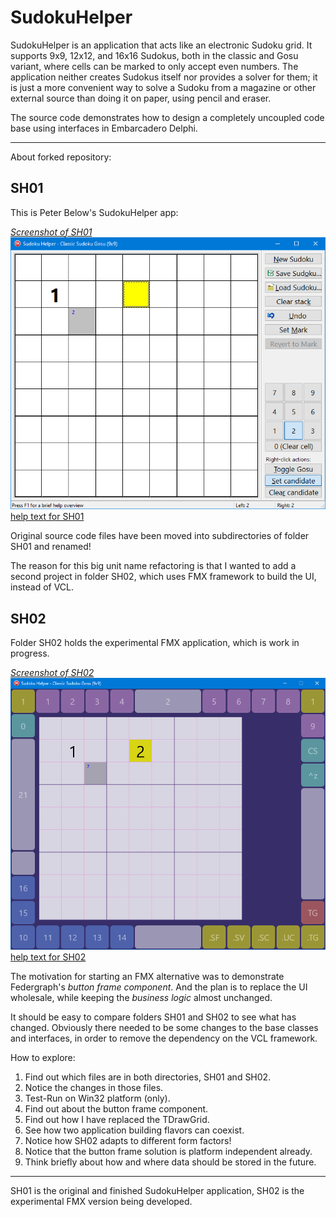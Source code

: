 ﻿# SudokuHelper

SudokuHelper is an application that acts like an electronic Sudoku grid.
It supports 9x9, 12x12, and 16x16 Sudokus, both in the classic and Gosu variant,
where cells can be marked to only accept even numbers.
The application neither creates Sudokus itself nor provides a solver for them;
it is just a more convenient way to solve a Sudoku from a magazine or other external source than doing it on paper,
using pencil and eraser.

The source code demonstrates how to design a completely uncoupled code base using interfaces in Embarcadero Delphi.

---

About forked repository:

## SH01

This is Peter Below's SudokuHelper app:

<a href="images/SH01-01.png">*Screenshot of SH01*<br>
![SH01 screenshot](images/SH01-01.png)</a>
[help text for SH01](SH01/helptext.md)

Original source code files have been moved into subdirectories of folder SH01 and renamed!

The reason for this big unit name refactoring is that I wanted to add a second project in folder SH02,
which uses FMX framework to build the UI, instead of VCL.

## SH02

Folder SH02 holds the experimental FMX application, which is work in progress.

<a href="images/SH02-01.png">*Screenshot of SH02*<br>
![SH02 screenshot](images/SH02-01.png)</a>
[help text for SH02](SH02/HelpText.md)

The motivation for starting an FMX alternative was to demonstrate Federgraph's *button frame component*.
And the plan is to replace the UI wholesale, while keeping the *business logic* almost unchanged.

It should be easy to compare folders SH01 and SH02 to see what has changed.
Obviously there needed to be some changes to the base classes and interfaces,
in order to remove the dependency on the VCL framework.

How to explore:

1. Find out which files are in both directories, SH01 and SH02.
1. Notice the changes in those files.
1. Test-Run on Win32 platform (only).
1. Find out about the button frame component.
1. Find out how I have replaced the TDrawGrid.
1. See how two application building flavors can coexist.
1. Notice how SH02 adapts to different form factors!
1. Notice that the button frame solution is platform independent already.
1. Think briefly about how and where data should be stored in the future.

---

SH01 is the original and finished SudokuHelper application,
SH02 is the experimental FMX version being developed.